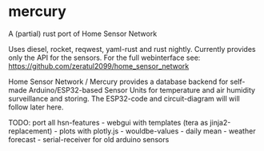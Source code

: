 # mercury
A (partial) rust port of Home Sensor Network 

Uses diesel, rocket, reqwest, yaml-rust and rust nightly. Currently provides only the API for the sensors.
For the full webinterface see: https://github.com/zeratul2099/home_sensor_network

Home Sensor Network / Mercury provides a database backend for self-made Arduino/ESP32-based Sensor Units for temperature
and air humidity surveillance and storing. The ESP32-code and circuit-diagram will will follow later here.

TODO: port all hsn-features
    - webgui with templates (tera as jinja2-replacement)
    - plots with plotly.js
    - wouldbe-values
    - daily mean
    - weather forecast
    - serial-receiver for old arduino sensors
